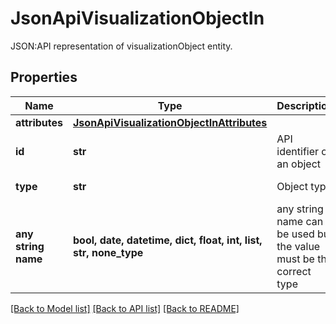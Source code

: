 # JsonApiVisualizationObjectIn

JSON:API representation of visualizationObject entity.

## Properties
Name | Type | Description | Notes
------------ | ------------- | ------------- | -------------
**attributes** | [**JsonApiVisualizationObjectInAttributes**](JsonApiVisualizationObjectInAttributes.md) |  | 
**id** | **str** | API identifier of an object | 
**type** | **str** | Object type | defaults to "visualizationObject"
**any string name** | **bool, date, datetime, dict, float, int, list, str, none_type** | any string name can be used but the value must be the correct type | [optional]

[[Back to Model list]](../README.md#documentation-for-models) [[Back to API list]](../README.md#documentation-for-api-endpoints) [[Back to README]](../README.md)


